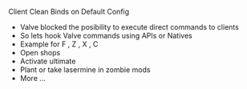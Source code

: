 Client Clean Binds on Default Config 
- Valve blocked the posibility to execute direct commands to clients
- So lets hook Valve commands using APIs or Natives 
- Example for F , Z , X , C 
- Open shops
- Activate ultimate
- Plant or take lasermine in zombie mods
- More ...
